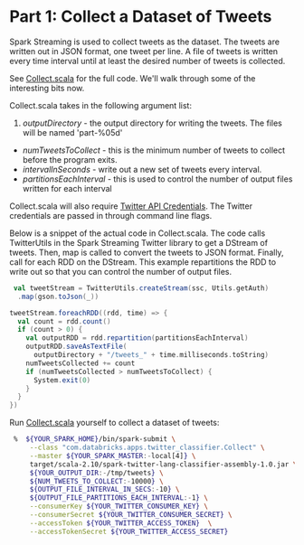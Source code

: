 # Part 1: Collect a Dataset of Tweets

Spark Streaming is used to collect tweets as the dataset.  The tweets are written out in JSON format, one tweet per line.  A file of tweets is written every time interval until at least the desired number of tweets is collected.

See [Collect.scala](scala/src/main/scala/com/databricks/apps/twitter_classifier/Collect.scala) for the full code.  We'll walk through some
of the interesting bits now.

Collect.scala takes in the following argument list:

1. *outputDirectory* - the output directory for writing the tweets.  The files will be named 'part-%05d'
*  *numTweetsToCollect* - this is the minimum number of tweets to collect before the program exits.
*  *intervalInSeconds* - write out a new set of tweets every interval.
*  *partitionsEachInterval* - this is used to control the number of output files written for each interval

Collect.scala will also require [Twitter API Credentials](https://apps.twitter.com/). The Twitter credentials are passed in through command line flags.

Below is a snippet of the actual code in Collect.scala.  The code calls TwitterUtils in the Spark Streaming Twitter library to get a DStream of tweets.  Then, map is called to convert the tweets to JSON format.  Finally, call for each RDD on the DStream.  This example repartitions the RDD to write out so that you can control the number of output files.

```scala
 val tweetStream = TwitterUtils.createStream(ssc, Utils.getAuth)
  .map(gson.toJson(_))

tweetStream.foreachRDD((rdd, time) => {
  val count = rdd.count()
  if (count > 0) {
    val outputRDD = rdd.repartition(partitionsEachInterval)
    outputRDD.saveAsTextFile(
      outputDirectory + "/tweets_" + time.milliseconds.toString)
    numTweetsCollected += count
    if (numTweetsCollected > numTweetsToCollect) {
      System.exit(0)
    }
  }
})

```

Run [Collect.scala](scala/src/main/scala/com/databricks/apps/twitter_classifier/Collect.scala) yourself to collect a dataset of tweets:

```bash
 %  ${YOUR_SPARK_HOME}/bin/spark-submit \
     --class "com.databricks.apps.twitter_classifier.Collect" \
     --master ${YOUR_SPARK_MASTER:-local[4]} \
     target/scala-2.10/spark-twitter-lang-classifier-assembly-1.0.jar \
     ${YOUR_OUTPUT_DIR:-/tmp/tweets} \
     ${NUM_TWEETS_TO_COLLECT:-10000} \
     ${OUTPUT_FILE_INTERVAL_IN_SECS:-10} \
     ${OUTPUT_FILE_PARTITIONS_EACH_INTERVAL:-1} \
     --consumerKey ${YOUR_TWITTER_CONSUMER_KEY} \
     --consumerSecret ${YOUR_TWITTER_CONSUMER_SECRET} \
     --accessToken ${YOUR_TWITTER_ACCESS_TOKEN}  \
     --accessTokenSecret ${YOUR_TWITTER_ACCESS_SECRET}
```

